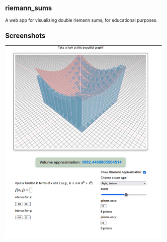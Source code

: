 
## riemann_sums
A web app for visualizing double riemann sums, for educational purposes.


## Screenshots 
![a peculiar graph](https://raw.githubusercontent.com/unhappygirl/riemann_sums/refs/heads/main/ss1.png)

